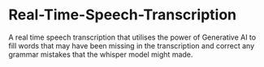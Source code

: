 # Real-Time-Speech-Transcription
A real time speech transcription that utilises the power of Generative AI to fill words that may have been missing in the transcription and correct any grammar mistakes that the whisper model might made.
